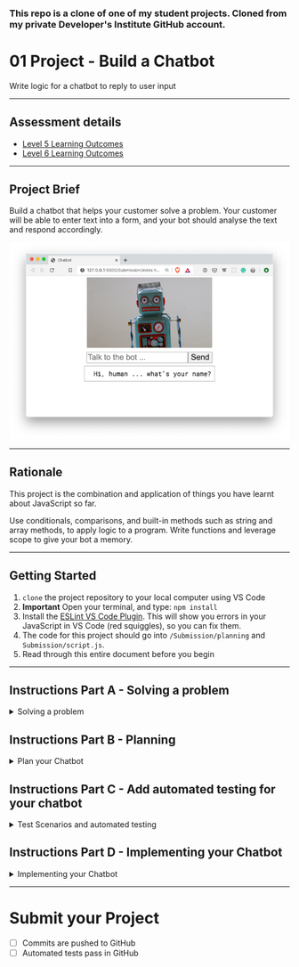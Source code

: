 ### **This repo is a clone of one of my student projects. Cloned from my private Developer's Institute GitHub account.**

# 01 Project - Build a Chatbot

Write logic for a chatbot to reply to user input

---

## Assessment details

- [Level 5 Learning Outcomes](./docs/learning-outcomes-l5.md)
- [Level 6 Learning Outcomes](./docs/learning-outcomes-l6.md)

---

## Project Brief

Build a chatbot that helps your customer solve a problem. Your customer will be able to enter text into a form, and your bot should analyse the text and respond accordingly.

![exercise](docs/chatbot-exercise.png)

---

## Rationale

This project is the combination and application of things you have learnt about JavaScript so far.

Use conditionals, comparisons, and built-in methods such as string and array methods, to apply logic to a program. Write functions and leverage scope to give your bot a memory.

---

## Getting Started

1. `clone` the project repository to your local computer using VS Code
2. **Important** Open your terminal, and type: `npm install`
3. Install the [ESLint VS Code Plugin](https://marketplace.visualstudio.com/items?itemName=dbaeumer.vscode-eslint). This will show you errors in your JavaScript in VS Code (red squiggles), so you can fix them.
4. The code for this project should go into `/Submission/planning` and `Submission/script.js`.
5. Read through this entire document before you begin

---

## Instructions Part A - Solving a problem

<details>
<summary>Solving a problem</summary>
<br>

You are going to build a helpful chatbot, that will solve a problem for your customer. Your chatbot should have its own personality, and the problem it solves can be anything you like.

Some examples of problems that your chatbot could help with:

- What should I have for dinner? ([example](https://www.tasteofhome.com/article/what-should-i-make-for-dinner/))
- What movie should I watch? ([example](https://www.buzzfeed.com/spenceralthouse/what-movie-should-i-watch-tonight-quiz))
- Ordering a Pizza to be delivered ([example](https://www.youtube.com/watch?v=DU4m_mJP0Uo))
- A self care Chatbot ([example](https://philome.la/jace_harr/you-feel-like-shit-an-interactive-self-care-guide/play/index.html))

Once you have decided on what problem your Chatbot will solve, write a problem statement. This should include what problem your Chatbot will solve for customers. Use a tool like Grammarly to help fix spelling and grammatical errors.

**Acceptance criteria**

1. Write the problem statement that your Chatbot will be solving for a customer in the file located at `Submission/planning/problem.md`
   - Optional: You can use Markdown text formatting in your `problem.md` file. See [Mastering Markdown](https://masteringmarkdown.com/) by Wes Bos to learn how to use markdown.
2. Commit this change to git

</details>

## Instructions Part B - Planning

<details>
<summary>Plan your Chatbot</summary>
<br>

Now you have your problem defined, it's time to plan how to implement the Chatbot.

Draw some flow charts to determine the paths that customers can take when talking to the Chatbot. Don't forget to plan for situations when your Chatbot cannot understand the reply from the customer. Create a flowchart using an online tool such as [Excalidraw](https://excalidraw.com/) or [Miro](https://miro.com/)

Think about what information you need from the customer at each point, and determine how you can understand the customer using JavaScript. Also, think about what you need the Chatbot to ask and reply with to be able to progress to the next step in your flow chart.

Your Chatbot conversation should have at least 2 paths the customers can follow. For example, if you are building a Chatbot to help your customer choose a movie, you might ask them if they like Action or Romance, meaning there are two possible paths.

Your chatbot should also show some personality, maybe it tells jokes, or offers advice when asked.

**Acceptance criteria**

1. Flow chart graphics are added to the `Submission/planning` folder
2. Flow charts have at least two paths
3. Flow charts take into account the acceptance criteria for the "Implementing your chatbot" section

**Note:** It is expected that plans change, so it's fine if what you plan doesn't match the end result.

</details>

## Instructions Part C - Add automated testing for your chatbot

<details>
<summary>Test Scenarios and automated testing</summary>
<br>

Based on your flowchart, write down some test scenarios, where you list the inputs and the outputs. An example might look like this:

```
## Path for Point Break movie

Start: What is your name?
Input: Rob
Output: Hello Rob, Do you like Romance or Action movies?
Input: Action
Output: I recommend Total Recall. Are you happy with this suggestion?
Input: No
Output: In that case, I recommend Point Break. Are you happy with this suggestion?
Input: yes
Output: Enjoy your movie!
```

You can add more test scenarios as you need.

Once you have some test scenarios, you can write automated tests for them. Writing automated tests for your JavaScript is an industry-standard practice.

Open `/test/script.test.js`, and watch the video tutorial below to understand how to write automated tests for your chatbot. **Important** watch the whole video through before attempting to follow along.

[Write automated tests for your Chatbot](https://www.loom.com/share/debdef7b19644366a4cd385fa0aa0b89)

**Acceptance criteria**

1. Test scenarios are added to `Submission/planning/problem.md`
2. Automated tests are written and pass for test scenarios 
3. Automated tests have good test descriptions, that indicate the scenario that is under test

</details>

## Instructions Part D - Implementing your Chatbot

<details>
<summary>Implementing your Chatbot</summary>
<br>

Use your plan to break down your project into small tasks. Don't try and do everything at once, it will be overwhelming.

It's a good idea to break down your tasks as tiny as possible. Only implement one test scenario at a time

**Acceptance criteria**

1. The chatbot asks a series of questions to the customer, which are used to solve the problem
   - There should be at least two paths the customer can follow
2. The chatbot considers the user experience by:
   -  Making the conversation flow naturally
   -  Ensuring there are no bugs where the customer gets trapped, and the bot never replies with `undefined`
3. The chatbot asks for the customer's name at the start of the conversation and refers to them by name in at least two replies
4. The chatbot can respond to at least two questions or instructions from the customer, at any time during the conversation
   - For example: restart, turn on dark mode (this might change the page design to use a black background), help, etc
5. If the chatbot doesn't understand the customer, it offers helpful messages so the customer can continue
   - For example: "I couldn't understand your reply, try answering 'yes' or 'no'"

</details>

---

# Submit your Project

- [ ] Commits are pushed to GitHub
- [ ] Automated tests pass in GitHub